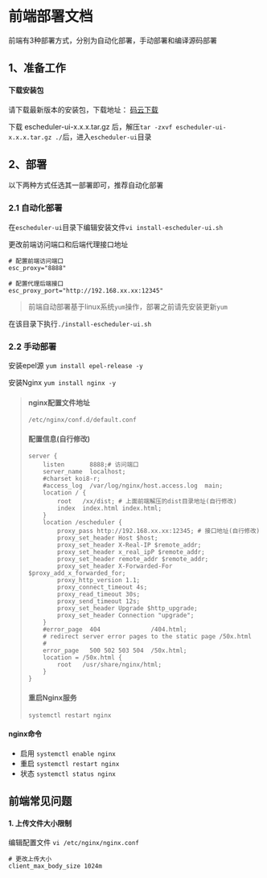 # 前端部署文档

前端有3种部署方式，分别为自动化部署，手动部署和编译源码部署

## 1、准备工作

#### 下载安装包

请下载最新版本的安装包，下载地址： [码云下载](https://gitee.com/easyscheduler/EasyScheduler/attach_files/)

下载 escheduler-ui-x.x.x.tar.gz 后，解压`tar -zxvf escheduler-ui-x.x.x.tar.gz ./`后，进入`escheduler-ui`目录

## 2、部署

以下两种方式任选其一部署即可，推荐自动化部署

### 2.1 自动化部署

在`escheduler-ui`目录下编辑安装文件`vi install-escheduler-ui.sh`

更改前端访问端口和后端代理接口地址

```text
# 配置前端访问端口
esc_proxy="8888"

# 配置代理后端接口
esc_proxy_port="http://192.168.xx.xx:12345"
```

> 前端自动部署基于linux系统`yum`操作，部署之前请先安装更新`yum`

在该目录下执行`./install-escheduler-ui.sh`

### 2.2 手动部署

安装epel源 `yum install epel-release -y`

安装Nginx `yum install nginx -y`

> #### nginx配置文件地址
>
> ```text
> /etc/nginx/conf.d/default.conf
> ```
>
> #### 配置信息\(自行修改\)
>
> ```text
> server {
>     listen       8888;# 访问端口
>     server_name  localhost;
>     #charset koi8-r;
>     #access_log  /var/log/nginx/host.access.log  main;
>     location / {
>         root   /xx/dist; # 上面前端解压的dist目录地址(自行修改)
>         index  index.html index.html;
>     }
>     location /escheduler {
>         proxy_pass http://192.168.xx.xx:12345; # 接口地址(自行修改)
>         proxy_set_header Host $host;
>         proxy_set_header X-Real-IP $remote_addr;
>         proxy_set_header x_real_ipP $remote_addr;
>         proxy_set_header remote_addr $remote_addr;
>         proxy_set_header X-Forwarded-For $proxy_add_x_forwarded_for;
>         proxy_http_version 1.1;
>         proxy_connect_timeout 4s;
>         proxy_read_timeout 30s;
>         proxy_send_timeout 12s;
>         proxy_set_header Upgrade $http_upgrade;
>         proxy_set_header Connection "upgrade";
>     }
>     #error_page  404              /404.html;
>     # redirect server error pages to the static page /50x.html
>     #
>     error_page   500 502 503 504  /50x.html;
>     location = /50x.html {
>         root   /usr/share/nginx/html;
>     }
> }
> ```
>
> #### 重启Nginx服务
>
> ```text
> systemctl restart nginx
> ```

#### nginx命令

* 启用 `systemctl enable nginx`
* 重启 `systemctl restart nginx`
* 状态 `systemctl status nginx`

## 前端常见问题

#### 1. 上传文件大小限制

编辑配置文件 `vi /etc/nginx/nginx.conf`

```text
# 更改上传大小
client_max_body_size 1024m
```

